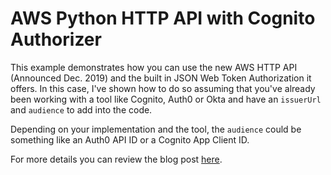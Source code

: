 # AWS Python HTTP API with Cognito Authorizer

This example demonstrates how you can use the new AWS HTTP API (Announced Dec. 2019) and the built in JSON Web Token Authorization it offers. In this case, I've shown how to do so assuming that you've already been working with a tool like Cognito, Auth0 or Okta and have an `issuerUrl` and `audience` to add into the code.

Depending on your implementation and the tool, the `audience` could be something like an Auth0 API ID or a Cognito App Client ID.

For more details you can review the blog post [here](https://serverless.com/blog/?????).
